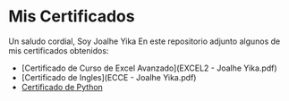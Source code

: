 # Mis Certificados
Un saludo cordial, Soy Joalhe Yika
En este repositorio adjunto algunos de mis certificados obtenidos:

- [Certificado de Curso de Excel Avanzado](EXCEL2 - Joalhe Yika.pdf)
- [Certificado de Ingles](ECCE - Joalhe Yika.pdf)
- [Certificado de Python](Certificado2021-345-B-0005729-01.pdf)

